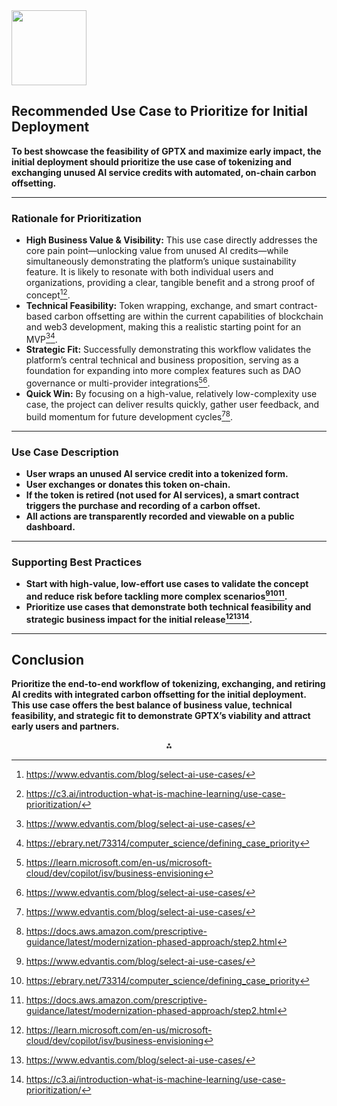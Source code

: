 <img src="https://r2cdn.perplexity.ai/pplx-full-logo-primary-dark%402x.png" class="logo" width="120"/>

## Recommended Use Case to Prioritize for Initial Deployment

**To best showcase the feasibility of GPTX and maximize early impact, the initial deployment should prioritize the use case of tokenizing and exchanging unused AI service credits with automated, on-chain carbon offsetting.**

---

### Rationale for Prioritization

- **High Business Value \& Visibility:** This use case directly addresses the core pain point—unlocking value from unused AI credits—while simultaneously demonstrating the platform’s unique sustainability feature. It is likely to resonate with both individual users and organizations, providing a clear, tangible benefit and a strong proof of concept[^3][^4].
- **Technical Feasibility:** Token wrapping, exchange, and smart contract-based carbon offsetting are within the current capabilities of blockchain and web3 development, making this a realistic starting point for an MVP[^3][^5].
- **Strategic Fit:** Successfully demonstrating this workflow validates the platform’s central technical and business proposition, serving as a foundation for expanding into more complex features such as DAO governance or multi-provider integrations[^2][^3].
- **Quick Win:** By focusing on a high-value, relatively low-complexity use case, the project can deliver results quickly, gather user feedback, and build momentum for future development cycles[^3][^7].

---

### Use Case Description

- **User wraps an unused AI service credit into a tokenized form.**
- **User exchanges or donates this token on-chain.**
- **If the token is retired (not used for AI services), a smart contract triggers the purchase and recording of a carbon offset.**
- **All actions are transparently recorded and viewable on a public dashboard.**

---

### Supporting Best Practices

- **Start with high-value, low-effort use cases to validate the concept and reduce risk before tackling more complex scenarios[^3][^5][^7].**
- **Prioritize use cases that demonstrate both technical feasibility and strategic business impact for the initial release[^2][^3][^4].**

---

## Conclusion

**Prioritize the end-to-end workflow of tokenizing, exchanging, and retiring AI credits with integrated carbon offsetting for the initial deployment. This use case offers the best balance of business value, technical feasibility, and strategic fit to demonstrate GPTX’s viability and attract early users and partners.**

<div style="text-align: center">⁂</div>

[^1]: https://guides.visual-paradigm.com/driving-successful-software-development-with-the-use-case-driven-approach-real-life-templates-and-examples/

[^2]: https://learn.microsoft.com/en-us/microsoft-cloud/dev/copilot/isv/business-envisioning

[^3]: https://www.edvantis.com/blog/select-ai-use-cases/

[^4]: https://c3.ai/introduction-what-is-machine-learning/use-case-prioritization/

[^5]: https://ebrary.net/73314/computer_science/defining_case_priority

[^6]: https://pdfs.semanticscholar.org/5955/b5c06e4d4c38e1525dc21ba12a2589ee41a1.pdf

[^7]: https://docs.aws.amazon.com/prescriptive-guidance/latest/modernization-phased-approach/step2.html

[^8]: http://home.iscte-iul.pt/~hro/RUPSmallProjects/core.base_rup/tasks/prioritize_use_cases_E6E4D9A0.html
